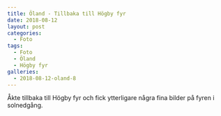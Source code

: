 ```yaml
---
title: Öland - Tillbaka till Högby fyr
date: 2018-08-12
layout: post
categories:
  - Foto
tags:
  - Foto
  - Öland
  - Högby fyr
galleries:
  - 2018-08-12-oland-8
---
```


Åkte tillbaka till Högby fyr och fick ytterligare några fina bilder på fyren i solnedgång.
